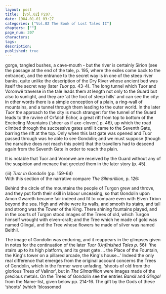 ```yaml
---
layout: post
title: 【Vol.02】P207.
date: 1984-01-01 03:27
categories: ["Vol.02 The Book of Lost Tales II"]
chapters: [""]
page_num: 207
characters: 
tags: 
description: 
published: true
---
```


<p style="text-indent: 0;">
gorge, tangled bushes, a cave-mouth - but the river is certainly Sirion (see the passage at the end of the tale, p. 195, where the exiles come back to the entrance), and the entrance to the secret way is in one of the steep river banks, quite unlike the description of the Dry River whose ancient bed was itself the secret way (later <I>Tuor</I> pp. 43-4). The long tunnel which Tuor and Voronwë traverse in the tale leads them at length not only to the Guard but also to sunlight, and they are ‘at the foot of steep hills' and can see the city: in other words there is a simple conception of a plain, a ring-wall of mountains, and a tunnel through them leading to the outer world. In the later <I>Tuor the</I> approach to the city is much stranger: for the tunnel of the Guard leads to the ravine of Orfalch Echor, a great rift from top to bottom of the Encircling Mountains (‘sheer as if axe-cloven’, p. 46), up which the road climbed through the successive gates until it came to the Seventh Gate, barring the rift at the top. Only when this last gate was opened and Tuor passed through was he able to see Gondolin; and we must suppose (though the narrative does not reach this point) that the travellers had to descend again from the Seventh Gate in order to reach the plain.
</p>

It is notable that Tuor and Voronwë are received by the Guard without any of the suspicion and menace that greeted them in the later story (p. 45).

(iii) <I>Tuor in Gondolin</I> (pp. 159-64)<BR>With this section of the narrative compare <I>The Silmarillion</I>, p. 126:

Behind the circle of the mountains the people of Turgon grew and throve, and they put forth their skill in labour unceasing, so that Gondolin upon Amon Gwareth became fair indeed and fit to compare even with Elven Tirion beyond the sea. High and white were its walls, and smooth its stairs, and tall and strong was the Tower of the King. There shining fountains played, and in the courts of Turgon stood images of the Trees of old, which Turgon himself wrought with elven-craft; and the Tree which he made of gold was named Glingal, and the Tree whose flowers he made of silver was named Belthil.

The image of Gondolin was enduring, and it reappears in the glimpses given in notes for the continuation of the later <I>Tuor (Unfinished Tales p</I>. 56): ‘the stairs up to its high platform, and its great gate ... the Place of the Fountain, the King's tower on a pillared arcade, the King's house...’ Indeed the only real difference that emerges from the original account concerns the Trees of Gondolin, which in the former were unfading, ‘shoots of old from the glorious Trees of Valinor’, but in <I>The Silmarillion</I> were images made of the precious metals. On the Trees of Gondolin see the entries <I>Bansil</I> and <I>Glingol</I> from the Name-list, given below pp. 214-16. The gift by the Gods of these ‘shoots' (which ‘blossomed

